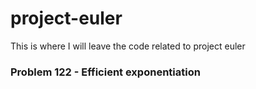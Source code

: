 # project-euler
This is where I will leave the code related to project euler



### Problem 122 - Efficient exponentiation
